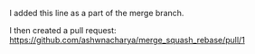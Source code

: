 I added this line as a part of the merge branch.

I then created a pull request:
https://github.com/ashwnacharya/merge_squash_rebase/pull/1

